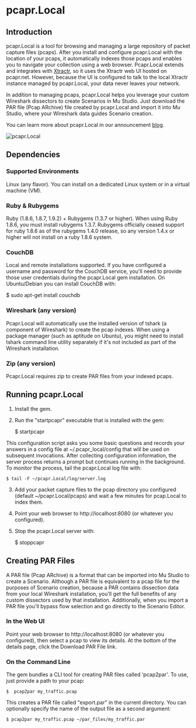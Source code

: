 # pcapr.Local #

## Introduction

pcapr.Local is a tool for browsing and managing a large repository of packet capture files (pcaps). After you install and configure pcapr.Local with the location of your pcaps, it automatically indexes those pcaps and enables you to navigate your collection using a web browser. Pcapr.Local extends and integrates with [Xtractr](http://code.google.com/p/pcapr/wiki/Xtractr), so it uses the Xtractr web UI hosted on pcapr.net. However, because the UI is configured to talk to the local Xtractr instance managed by pcapr.Local, your data never leaves your network.

In addition to managing pcaps, pcapr.Local helps you leverage your custom Wireshark dissectors to create Scenarios in Mu Studio. Just download the PAR file (Pcap ARchive) file created by pcapr.Local and import it into Mu Studio, where your Wireshark data guides Scenario creation.

You can learn more about pcapr.Local in our announcement [blog](http://labs.mudynamics.com/2011/04/18/announcing-pcaprlocal/).

![pcapr.Local](http://blog.mudynamics.com/wp-content/uploads/2011/04/pcaprlocal.png)

## Dependencies

### Supported Environments

Linux (any flavor). You can install on a dedicated Linux system or in a virtual machine (VM). 

### Ruby & Rubygems

Ruby (1.8.6, 1.8.7, 1.9.2) + Rubygems (1.3.7 or higher). When using Ruby 1.8.6, you must install rubygems 1.3.7. Rubygems officially ceased support for ruby 1.8.6 as of the rubygems 1.4.0 release, so any version 1.4.x or higher will not install on a ruby 1.8.6 system.

### CouchDB
Local and remote installations supported. If you have configured a username and password for the CouchDB service, you'll need to provide those user credentials during the pcapr.Local gem installation. On Ubuntu/Debian you can install CouchDB with:

   $ sudo apt-get install couchdb

### Wireshark (any version)

Pcapr.Local will automatically use the installed version of tshark (a component of Wireshark) to create the pcap indexes. When using a package manager (such as aptitude on Ubuntu), you might need to install tshark command line utility separately if it's not included as part of the Wireshark installation. 

### Zip (any version)
Pcapr.Local requires zip to create PAR files from your indexed pcaps.

## Running pcapr.Local

1. Install the gem. 
2. Run the "startpcapr" executable that is installed with the gem:

    $ startpcapr

This configuration script asks you some basic questions and records your answers in a config file at ~/.pcapr_local/config that will be used on subsequent invocations. After collecting configuration information, the server process returns a prompt but continues running in the background. To monitor the process, tail the pcapr.Local log file with:

    $ tail -F ~/pcapr.Local/log/server.log

3. Add your packet capture files to the pcap directory you configured (default ~/pcapr.Local/pcaps) and wait a few minutes for pcap.Local to index them. 
4. Point your web browser to http://localhost:8080 (or whatever you configured).
5. Stop the pcapr.Local server with:

    $ stoppcapr

## Creating PAR Files

A PAR file (Pcap ARchive) is a format that can be imported into Mu Studio to create a Scenario. Although a PAR file is equivalent to a pcap file for the purposes of Scenario creation, because a PAR contains dissection data from your local Wireshark installation, you'll get the full benefits of any custom dissectors used by that installation. Additionally, when you import a PAR file you'll bypass flow selection and go directly to the Scenario Editor.

### In the Web UI

Point your web browser to http://localhost:8080 (or whatever you configured), then select a pcap to view its details. At the bottom of the details page, click the Download PAR File link.

### On the Command Line

The gem bundles a CLI tool for creating PAR files called 'pcap2par'. To use, just provide a path to your pcap:
 
    $  pcap2par my_traffic.pcap

This creates a PAR file called "export.par" in the current directory. You can optionally specify the name of the output file as a second argument:

    $ pcap2par my_traffic.pcap ~/par_files/my_traffic.par 